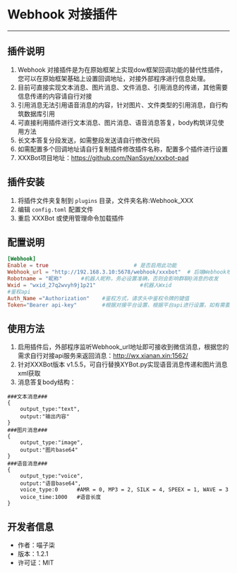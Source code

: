 # Webhook 对接插件

--------------------------------------------------

## 插件说明

1. Webhook 对接插件是为在原始框架上实现dow框架回调功能的替代性插件，您可以在原始框架基础上设置回调地址，对接外部程序进行信息处理。
2. 目前可直接实现文本消息、图片消息、文件消息、引用消息的传递，其他需要信息传递的内容请自行对接
3. 引用消息无法引用语音消息的内容，针对图片、文件类型的引用消息，自行构筑数据库引用
4. 可直接利用插件进行文本消息、图片消息、语音消息答复，body构筑详见使用方法
5. 长文本答复分段发送，如需整段发送请自行修改代码
6. 如需配置多个回调地址请自行复制插件修改插件名称，配置多个插件进行设置
7. XXXBot项目地址：https://github.com/NanSsye/xxxbot-pad

## 插件安装 

1. 将插件文件夹复制到 `plugins` 目录，文件夹名称:Webhook_XXX
2. 编辑 `config.toml` 配置文件
3. 重启 XXXBot 或使用管理命令加载插件

## 配置说明

```toml
[Webhook]
Enable = true                           # 是否启用此功能
Webhook_url = "http://192.168.3.10:5678/webhook/xxxbot"  # 后端Webhook地址，根据自己实际情况进行调整
Robotname = "昵称"      #机器人昵称，务必设置准确，否则会影响群聊@消息的收发
Wxid = "wxid_27q2wvyh9j1p21"              #机器人Wxid
#鉴权api
Auth_Name ="Authorization"    #鉴权方式，请求头中鉴权令牌的键值
Token="Bearer api-key"        #根据对接平台设置，根据平台api进行设置，如有需要，请根据api请求头要求设置Bearer前缀，保留空格
```

## 使用方法

1. 启用插件后，外部程序监听Webhook_url地址即可接收到微信消息，根据您的需求自行对接api服务来返回消息：http://wx.xianan.xin:1562/
2. 针对XXXBot版本 v1.5.5，可自行替换XYBot.py实现语音消息传递和图片消息xml获取
3. 消息答复body结构：
```
###文本消息###
{
    output_type:"text",
    output:"输出内容"
}
###图片消息###
{
    output_type:"image",
    output:"图片base64"
}
###语音消息###
{
    output_type:"voice",
    output:"语音base64",
    voice_type:0      #AMR = 0, MP3 = 2, SILK = 4, SPEEX = 1, WAVE = 3
    voice_time:1000   #语音长度
}
```

## 开发者信息

- 作者：喵子柒
- 版本：1.2.1
- 许可证：MIT
